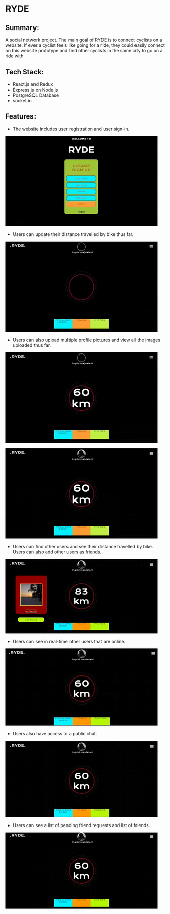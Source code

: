 # RYDE

## Summary:
A social network project. The main goal of RYDE is to connect cyclists on a website. If ever a cyclist feels like going for a ride, they could easily connect on this website prototype and find other cyclists in the same city to go on a ride with.
## Tech Stack:
* React.js and Redux
* Express.js on Node.js
* PostgreSQL Database
* socket.io

## Features:

* The website includes user registration and user sign-in.


![User Sign-In](socialnetwork-1.gif)




* Users can update their distance travelled by bike thus far.


![Update km travelled](socialnetwork-2.gif)




* Users can also upload multiple profile pictures and view all the images uploaded thus far.


![Upload Profile Picture](socialnetwork-3.gif)

![View Profile Pictures](socialnetwork-4.gif)

* Users can find other users and see their distance travelled by bike. Users can also add other users as friends.

![Other Users Profile](socialnetwork-5.gif)


* Users can see in real-time other users that are online.

![Online Users](socialnetwork-6.gif)

* Users also have access to a public chat.

![Public Chat](socialnetwork-7.gif)

* Users can see a list of pending friend requests and list of friends.

![Friends List](socialnetwork-8.gif)
